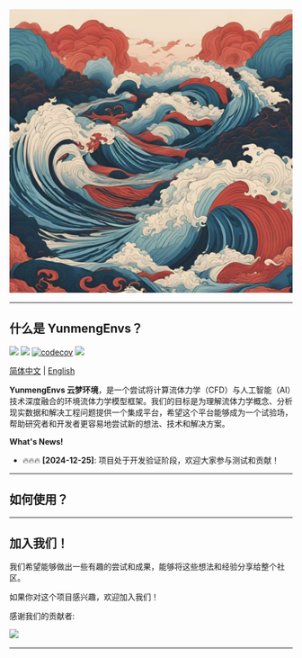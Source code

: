<a href="https://github.com/NumHub612/YunmengEnvs">
    <img src="./docs/assets/logo.jpg" alt="YunmengEnvs" />
</a>

---------------------------------------------------------------------------------

## 什么是 YunmengEnvs？

[![](https://img.shields.io/badge/license-Apache--2.0-red)](./LICENSE) [![](https://img.shields.io/badge/python-3.10+-blue)](https://www.python.org/downloads/) [![codecov](https://codecov.io/gh/NumHub612/YunMengEnvs/graph/badge.svg?token=MP9A5GAI9Z)](https://codecov.io/gh/NumHub612/YunMengEnvs) [![](https://img.shields.io/badge/Docs-YunMengHome-blue?logo=markdown)](https://NumHub612.github.io/YunmengEnvs/)

[简体中文](README.md) | [English](README.md)

**YunmengEnvs 云梦环境**，是一个尝试将计算流体力学（CFD）与人工智能（AI）技术深度融合的环境流体力学模型框架。我们的目标是为理解流体力学概念、分析现实数据和解决工程问题提供一个集成平台，希望这个平台能够成为一个试验场，帮助研究者和开发者更容易地尝试新的想法、技术和解决方案。

**What's News!**

- 🔥🔥🔥 **[2024-12-25]**: 项目处于开发验证阶段，欢迎大家参与测试和贡献！

---------------------------------------------------------------------------------

## 如何使用？



---------------------------------------------------------------------------------

## 加入我们！  

我们希望能够做出一些有趣的尝试和成果，能够将这些想法和经验分享给整个社区。

如果你对这个项目感兴趣，欢迎加入我们！   

感谢我们的贡献者:

<a href="https://github.com/NumHub612/YunmengEnvs/graphs/contributors">
  <img src="https://contrib.rocks/image?repo=NumHub612/YunmengEnvs" />
</a>

---------------------------------------------------------------------------------

